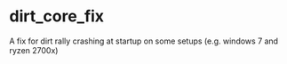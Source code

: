 # dirt_core_fix
A fix for dirt rally crashing at startup on some setups (e.g. windows 7 and ryzen 2700x)
